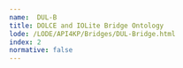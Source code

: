 ```yaml
---
name:  DUL-B
title: DOLCE and IOLite Bridge Ontology
lode: /LODE/API4KP/Bridges/DUL-Bridge.html
index: 2
normative: false
---
```


